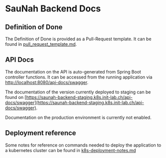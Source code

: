 # SauNah Backend Docs

## Definition of Done

The Definition of Done is provided as a Pull-Request template.
It can be found in [pull_request_template.md](./pull_request_template.md).


## API Docs

The documentation on the API is auto-generated from Spring Boot controller functions. It can be accessed from the running application via [http://localhost:8080/api-docs/swagger](http://localhost:8080/api-docs/swagger).

The documentation of the version currently deployed to staging can be found on [https://saunah-backend-staging.k8s.init-lab.ch/api-docs/swagger](https://saunah-backend-staging.k8s.init-lab.ch/api-docs/swagger).

Documentation on the production environment is currently not enabled.


## Deployment reference

Some notes for reference on commands needed to deploy the application to a kubernetes cluster can be found in [k8s-deployment-notes.md](./k8s-deployment-notes.md)
